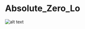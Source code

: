 # Absolute_Zero_Lo
 
![alt text]([https://github.com/[username]/[reponame]/blob/[branch]/image.jpg](https://github.com/lopappas/Absolute_Zero_Lo/blob/main/Content/Splash/Splash.jpg)?raw=true)


